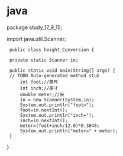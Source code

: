 # java
package study_17_9_15;

import java.util.Scanner;

	 public class height_Conversion {
	
	 private static Scanner in;
	
	 public static void main(String[] args) {
	 // TODO Auto-generated method stub
		 int foot;//英尺
		 int inch;//英寸
		 double meter;//米
		 in = new Scanner(System.in);
		 System.out.println("foot=");
		 foot=in.nextInt();
		 System.out.println("inch=");
		 inch=in.nextInt();
		 meter=(foot+inch/12.0)*0.3048;
		 System.out.println("meter=" + meter);
	 }

}
